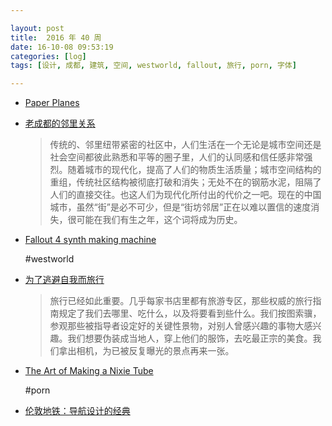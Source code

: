 ```yaml
---

layout: post
title:  2016 年 40 周
date: 16-10-08 09:53:19
categories: [log]
tags: [设计, 成都, 建筑, 空间, westworld, fallout, 旅行, porn, 字体]

---
```

- [Paper Planes](https://paperplanes.world)

- [老成都的邻里关系](http://dajia.qq.com/original/category/wd20161005.html)

	> 传统的、邻里纽带紧密的社区中，人们生活在一个无论是城市空间还是社会空间都彼此熟悉和平等的圈子里，人们的认同感和信任感非常强烈。随着城市的现代化，提高了人们的物质生活质量；城市空间结构的重组，传统社区结构被彻底打破和消失；无处不在的钢筋水泥，阻隔了人们的直接交往。也这人们为现代化所付出的代价之一吧。现在的中国城市，虽然“街”是必不可少，但是“街坊邻居”正在以难以置信的速度消失，很可能在我们有生之年，这个词将成为历史。

- [Fallout 4 synth making machine](https://www.youtube.com/watch?v=ugf5jSMQdzA)

	#westworld

- [为了逃避自我而旅行](https://mp.weixin.qq.com/s?__biz=MjM5NzQwNjcyMQ==&mid=200014307&idx=1&sn=4bcd72386692ac3d3d21a2dca849a350)

	> 旅行已经如此重要。几乎每家书店里都有旅游专区，那些权威的旅行指南规定了我们去哪里、吃什么，以及将要看到些什么。我们按图索骥，参观那些被指导者设定好的关键性景物，对别人曾感兴趣的事物大感兴趣。我们想要伪装成当地人，穿上他们的服饰，去吃最正宗的美食。我们拿出相机，为已被反复曝光的景点再来一张。

- [The Art of Making a Nixie Tube](https://www.youtube.com/watch?v=wxL4ElboiuA)

	#porn

- [伦敦地铁：导航设计的经典](http://www.typeisbeautiful.com/2011/07/4315/)
